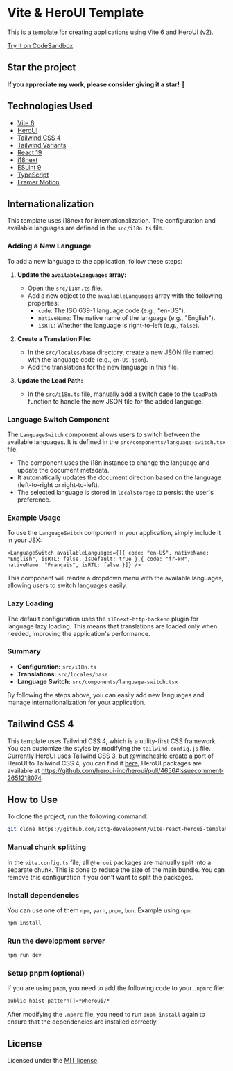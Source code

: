 # Vite & HeroUI Template

This is a template for creating applications using Vite 6 and HeroUI (v2).

[Try it on CodeSandbox](https://githubbox.com/sctg-development/vite-react-heroui-template)

## Star the project

**If you appreciate my work, please consider giving it a star! 🤩**

## Technologies Used

- [Vite 6](https://vitejs.dev/guide/)
- [HeroUI](https://heroui.com)
- [Tailwind CSS 4](https://tailwindcss.com)
- [Tailwind Variants](https://tailwind-variants.org)
- [React 19](https://reactjs.org)
- [i18next](https://www.i18next.com)
- [ESLint 9](https://eslint.org)
- [TypeScript](https://www.typescriptlang.org)
- [Framer Motion](https://www.framer.com/motion)

## Internationalization

This template uses i18next for internationalization. The configuration and available languages are defined in the `src/i18n.ts` file.

### Adding a New Language

To add a new language to the application, follow these steps:

1. **Update the `availableLanguages` array:**
   - Open the `src/i18n.ts` file.
   - Add a new object to the `availableLanguages` array with the following properties:
     - `code`: The ISO 639-1 language code (e.g., "en-US").
     - `nativeName`: The native name of the language (e.g., "English").
     - `isRTL`: Whether the language is right-to-left (e.g., `false`).

2. **Create a Translation File:**
   - In the `src/locales/base` directory, create a new JSON file named with the language code (e.g., `en-US.json`).
   - Add the translations for the new language in this file.

3. **Update the Load Path:**
   - In the `src/i18n.ts` file, manually add a switch case to the `loadPath` function to handle the new JSON file for the added language.

### Language Switch Component

The `LanguageSwitch` component allows users to switch between the available languages. It is defined in the `src/components/language-switch.tsx` file.

- The component uses the i18n instance to change the language and update the document metadata.
- It automatically updates the document direction based on the language (left-to-right or right-to-left).
- The selected language is stored in `localStorage` to persist the user's preference.

### Example Usage

To use the `LanguageSwitch` component in your application, simply include it in your JSX:

```tsx
<LanguageSwitch availableLanguages={[{ code: "en-US", nativeName: "English", isRTL: false, isDefault: true },{ code: "fr-FR", nativeName: "Français", isRTL: false }]} />
```

This component will render a dropdown menu with the available languages, allowing users to switch languages easily.

### Lazy Loading

The default configuration uses the `i18next-http-backend` plugin for language lazy loading. This means that translations are loaded only when needed, improving the application's performance.

### Summary

- **Configuration:** `src/i18n.ts`
- **Translations:** `src/locales/base`
- **Language Switch:** `src/components/language-switch.tsx`

By following the steps above, you can easily add new languages and manage internationalization for your application.

## Tailwind CSS 4

This template uses Tailwind CSS 4, which is a utility-first CSS framework. You can customize the styles by modifying the `tailwind.config.js` file.  
Currently HeroUI uses Tailwind CSS 3, but [@winchesHe](https://github.com/winchesHe)  create a port of HeroUI to Tailwind CSS 4, you can find it [here](https://github.com/heroui-inc/heroui/pull/4656), HeroUI packages are available at <https://github.com/heroui-inc/heroui/pull/4656#issuecomment-2651218074>.

## How to Use

To clone the project, run the following command:

```bash
git clone https://github.com/sctg-development/vite-react-heroui-template.git
```

### Manual chunk splitting

In the `vite.config.ts` file, all `@heroui` packages are manually split into a separate chunk. This is done to reduce the size of the main bundle. You can remove this configuration if you don't want to split the packages.

### Install dependencies

You can use one of them `npm`, `yarn`, `pnpm`, `bun`, Example using `npm`:

```bash
npm install
```

### Run the development server

```bash
npm run dev
```

### Setup pnpm (optional)

If you are using `pnpm`, you need to add the following code to your `.npmrc` file:

```bash
public-hoist-pattern[]=*@heroui/*
```

After modifying the `.npmrc` file, you need to run `pnpm install` again to ensure that the dependencies are installed correctly.

## License

Licensed under the [MIT license](https://github.com/sctg-development/vite-react-heroui-template/blob/main/LICENSE).
